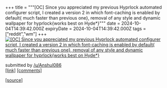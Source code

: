 +++
title = """[OC] Since you appreciated my previous Hyprlock automated configurer script, I created a version 2 in which font-caching is enabled by default{ much faster than previous one}, removal of any style and dynamic wallpaper for hyprlock{works best on Hyde*}"""
date = 2024-10-04T14:39:42.000Z
expiryDate = 2024-10-04T14:39:42.000Z
tags = ["reddit","wm"]
+++
[![[OC] Since you appreciated my previous Hyprlock automated configurer script, I created a version 2 in which font-caching is enabled by default{ much faster than previous one}, removal of any style and dynamic wallpaper for hyprlock{works best on Hyde*} ](https://external-preview.redd.it/OWlqeDY4OHYzcnNkMZ71o7nItzo8QIGo9JI5ZrQ--0c8qkzLbgp0M7SopfKD.png?width=640&crop=smart&auto=webp&s=8f7798fd2f47ca0dd554b01bb5a0cca0e5543a7a "[OC] Since you appreciated my previous Hyprlock automated configurer script, I created a version 2 in which font-caching is enabled by default{ much faster than previous one}, removal of any style and dynamic wallpaper for hyprlock{works best on Hyde*} ")](https://www.reddit.com/r/unixporn/comments/1fw0qym/oc_since_you_appreciated_my_previous_hyprlock/)

submitted by [/u/Anshul086](https://www.reddit.com/user/Anshul086)  
[\[link\]](https://v.redd.it/46ld7a8v3rsd1) [\[comments\]](https://www.reddit.com/r/unixporn/comments/1fw0qym/oc_since_you_appreciated_my_previous_hyprlock/)

[[source]](https://www.reddit.com/r/unixporn/comments/1fw0qym/oc_since_you_appreciated_my_previous_hyprlock/)
